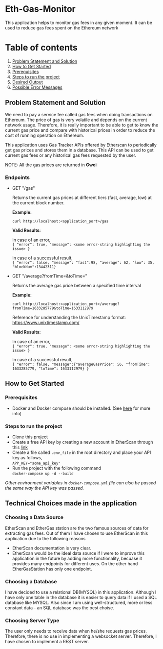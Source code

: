 # Eth-Gas-Monitor
This application helps to monitor gas fees in any given moment. It can be used to reduce gas fees spent on the Ethereum network

# Table of contents
1. [Problem Statement and Solution](#problem)
2. [How to Get Started](#started)
  1. [Prerequisites](#prerequisites)
  2. [Steps to run the project](#steps)
4. [Desired Output](#output)
5. [ Possible Error Messages ](#errors)


## Problem Statement and Solution <a name="problem"/>

We need to pay a service fee called gas fees when doing transactions on Ethereum. The price of gas is very volatile and depends on the current network usage. Therefore, it is really important to be able to get to know the current gas price and compare with historical prices in order to reduce the cost of running operation on Ethereum.

This application uses Gas Tracker APIs offered by Etherscan to periodically get gas prices and stores them in a database. This API can be used to get current gas fees or any historical gas fees requested by the user.

NOTE: All the gas prices are returned in **Gwei**  

### Endpoints

- GET "/gas"   


  Returns the current gas prices at different tiers (fast, average, low) at the current block number.
  
  **Example:**  
  
   `curl http://localhost:<application_port>/gas`
    
  **Valid Results:**  
  
  In case of an error,    
   `{ "error": true, "message": <some error-string highlighting the issue> }`  
  
  In case of a successful result,  
  `{ "error": false, "message": "fast":98, "average": 62, "low": 35, "blockNum":13442311}`
  
- GET "/average?fromTime=&toTime="  


  Returns the average gas price between a specified time interval  
  
  **Example:**  
  
  `curl http://localhost:<application_port>/average?fromTime=1633285779&toTime=1633112979`
  
  Reference for understanding the UnixTimestamp format:  
  https://www.unixtimestamp.com/  
  
  **Valid Results:**  
  
  In case of an error,  
  `{ "error": true, "message": <some error-string highlighting the issue> }`  
  
  In case of a successful result,  
  `{ "error": false, "message":{"averageGasPrice": 56, "fromTime": 1633285779, "toTime": 1633112979} }`
 
 
 ## How to Get Started  <a name="started"/>
 
 ### Prerequisites <a name="prerequisites"/>
 
 - Docker and Docker compose should be installed. (See [here](https://docs.docker.com/compose/install/) for more info)

### Steps to run the project <a name="steps"/>

- Clone this project
- Create a free API key by creating a new account in EtherScan through this [link](https://docs.etherscan.io/getting-started/creating-an-account)
- Create a file called `.env_file` in the root directory and place your API key as follows,  
   `APP_KEY="some_api_key"`
- Run the project with the following command  
   `docker-compose up -d --build`

 _Other environment variables in `docker-compose.yml` file can also be passed the same way the API key was passed._
 
 ## Technical Choices made in the application
 
 ### Choosing a Data Source
 
 EtherScan and EtherGas station are the two famous sources of data for extracting gas fees. Out of them I have chosen to use EtherScan in this application due to the following reasons
 - EtherScan documentation is very clear.
 - EtherScan would be the ideal data source if I were to improve this application in the future by adding more functionality, becuase it provides many endpoints for different uses. On the other hand EtherGasStation has only one endpoint.

### Choosing a  Database

I have decided to use a relational DB(MYSQL) in this application. Although I have only one table in the database it is easier to query data if I used a SQL database like MYSQL. Also since I am using well-structured, more or less constant data - an SQL database was the best choise.

### Choosing Server Type

The user only needs to receive data when he/she requests gas prices. Therefore, there is no use in implementing a websocket server. Therefore, I have chosen to implement a REST server.
